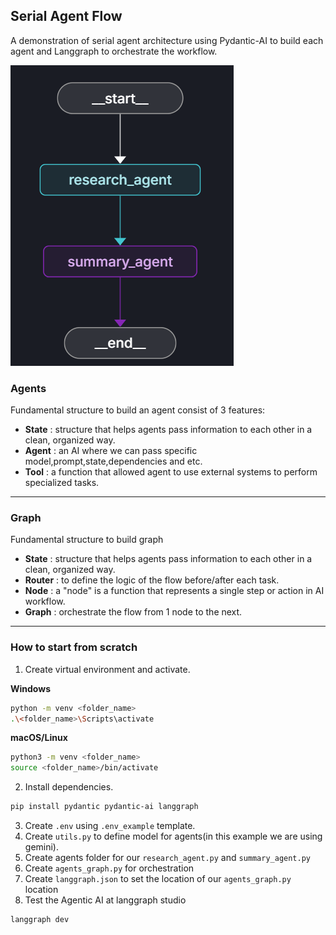 ## Serial Agent Flow
A demonstration of serial agent architecture using Pydantic-AI to build each agent and Langgraph to orchestrate the workflow.

![Serial Flow Graph](graph.png)

### Agents

Fundamental structure to build an agent consist of 3 features:
- **State** : structure that helps agents pass information to each other in a clean, organized way.
- **Agent** : an AI where we can pass specific model,prompt,state,dependencies and etc.
- **Tool** : a function that allowed agent to use external systems to perform specialized tasks.

---

### Graph

Fundamental structure to build graph
- **State** : structure that helps agents pass information to each other in a clean, organized way.
- **Router** : to define the logic of the flow before/after each task.
- **Node** : a "node" is a function that represents a single step or action in AI workflow.
- **Graph** : orchestrate the flow from 1 node to the next.

---

### How to start from scratch

1. Create virtual environment and activate.

**Windows**
```bash
python -m venv <folder_name>
.\<folder_name>\Scripts\activate
```
**macOS/Linux**
```bash
python3 -m venv <folder_name>
source <folder_name>/bin/activate
```
2. Install dependencies.
```bash
pip install pydantic pydantic-ai langgraph
```
3. Create `.env` using `.env_example` template.
4. Create `utils.py` to define model for agents(in this example we are using gemini).
5. Create agents folder for our `research_agent.py` and `summary_agent.py`
6. Create `agents_graph.py` for orchestration
7. Create `langgraph.json` to set the location of our `agents_graph.py` location
8. Test the Agentic AI at langgraph studio
```bash
langgraph dev
```
